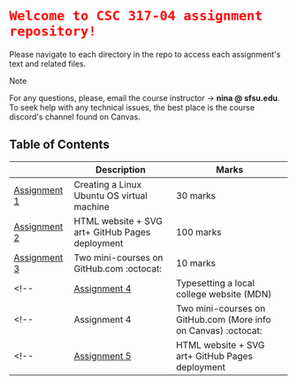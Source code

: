 # <code style="color:red"> Welcome to CSC 317-04 assignment repository!</code>
Please navigate to each directory in the repo to access each assignment's text and related files.
> [!NOTE]
> For any questions, please, email the course instructor &rarr; **nina @ sfsu.edu**.
> To seek help with any technical issues, the best place is the course discord's channel found on Canvas. 

## Table of Contents
|| Description | Marks|
| --- | --- |---|
| [Assignment 1](assignment-1/README.md)| Creating a Linux Ubuntu OS virtual machine | 30 marks|
| [Assignment 2](assignment-2/README.md)| HTML website + SVG art+ GitHub Pages deployment | 100 marks|
| [Assignment 3](assignment-3/README.md)| Two mini-courses on GitHub.com :octocat: | 10 marks|
<!-- | [Assignment 4](assignment)| Typesetting a local college website (MDN) | 100 marks| -->
<!-- | Assignment 4| Two mini-courses on GitHub.com (More info on Canvas) :octocat: | 10 marks| -->
<!-- | [Assignment 5](assignment-5/READme.md)| HTML website + SVG art+ GitHub Pages deployment | 100 marks| -->
